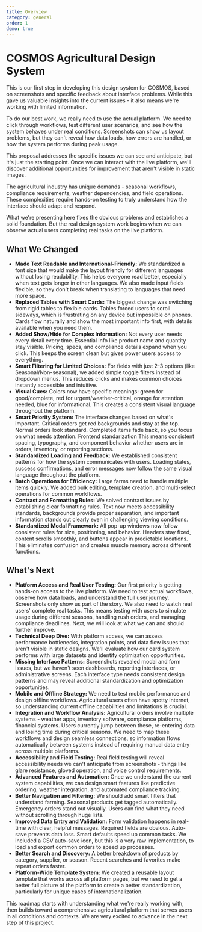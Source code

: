 ```yaml
---
title: Overview
category: general
order: 1
demo: true
---
```


# COSMOS Agricultural Design System

This is our first step in developing this design system for COSMOS, based on screenshots and specific feedback about interface problems. While this gave us valuable insights into the current issues - it also means we're working with limited information.

To do our best work, we really need to use the actual platform. We need to click through workflows, test different user scenarios, and see how the system behaves under real conditions. Screenshots can show us layout problems, but they can't reveal how data loads, how errors are handled, or how the system performs during peak usage.

This proposal addresses the specific issues we can see and anticipate, but it's just the starting point. Once we can interact with the live platform, we'll discover additional opportunities for improvement that aren't visible in static images.

The agricultural industry has unique demands - seasonal workflows, compliance requirements, weather dependencies, and field operations. These complexities require hands-on testing to truly understand how the interface should adapt and respond.

What we're presenting here fixes the obvious problems and establishes a solid foundation. But the real design system work begins when we can observe actual users completing real tasks on the live platform.

## What We Changed

- **Made Text Readable and International-Friendly:** We standardized a font size that would make the layout friendly for different languages without losing readability. This helps everyone read better, especially when text gets longer in other languages. We also made input fields flexible, so they don't break when translating to languages that need more space.
- **Replaced Tables with Smart Cards:** The biggest change was switching from rigid tables to flexible cards. Tables forced users to scroll sideways, which is frustrating on any device but impossible on phones. Cards flow naturally and show the most important info first, with details available when you need them.
- **Added Show/Hide for Complex Information:** Not every user needs every detail every time. Essential info like product name and quantity stay visible. Pricing, specs, and compliance details expand when you click. This keeps the screen clean but gives power users access to everything.
- **Smart Filtering for Limited Choices:** For fields with just 2-3 options (like Seasonal/Non-seasonal), we added simple toggle filters instead of dropdown menus. This reduces clicks and makes common choices instantly accessible and intuitive.
- **Visual Cues:** Colors now have specific meanings: green for good/complete, red for urgent/weather-critical, orange for attention needed, blue for informational. This creates a consistent visual language throughout the platform.
- **Smart Priority System:** The interface changes based on what's important. Critical orders get red backgrounds and stay at the top. Normal orders look standard. Completed items fade back, so you focus on what needs attention. Frontend standarization This means consistent spacing, typography, and component behavior whether users are in orders, inventory, or reporting sections.
- **Standardized Loading and Feedback:** We established consistent patterns for how the system communicates with users. Loading states, success confirmations, and error messages now follow the same visual language throughout the platform.
- **Batch Operations for Efficiency:** Large farms need to handle multiple items quickly. We added bulk editing, template creation, and multi-select operations for common workflows.
- **Contrast and Formatting Rules:** We solved contrast issues by establishing clear formatting rules. Text now meets accessibility standards, backgrounds provide proper separation, and important information stands out clearly even in challenging viewing conditions.
- **Standardized Modal Framework:** All pop-up windows now follow consistent rules for size, positioning, and behavior. Headers stay fixed, content scrolls smoothly, and buttons appear in predictable locations. This eliminates confusion and creates muscle memory across different functions.

## What's Next

- **Platform Access and Real User Testing:** Our first priority is getting hands-on access to the live platform. We need to test actual workflows, observe how data loads, and understand the full user journey. Screenshots only show us part of the story. We also need to watch real users' complete real tasks. This means testing with users to simulate usage during different seasons, handling rush orders, and managing compliance deadlines. Next, we will look at what we can and should further improve.
- **Technical Deep Dive:** With platform access, we can assess performance bottlenecks, integration points, and data flow issues that aren't visible in static designs. We'll evaluate how our card system performs with large datasets and identify optimization opportunities.
- **Missing Interface Patterns:** Screenshots revealed modal and form issues, but we haven't seen dashboards, reporting interfaces, or administrative screens. Each interface type needs consistent design patterns and may reveal additional standardization and optimization opportunities.
- **Mobile and Offline Strategy:** We need to test mobile performance and design offline workflows. Agricultural users often have spotty internet, so understanding current offline capabilities and limitations is crucial.
- **Integration and Workflow Analysis:** Agricultural orders involve multiple systems - weather apps, inventory software, compliance platforms, financial systems. Users currently jump between these, re-entering data and losing time during critical seasons. We need to map these workflows and design seamless connections, so information flows automatically between systems instead of requiring manual data entry across multiple platforms.
- **Accessibility and Field Testing:** Real field testing will reveal accessibility needs we can't anticipate from screenshots - things like glare resistance, gloved operation, and voice control requirements.
- **Advanced Features and Automation:** Once we understand the current system capabilities, we can design smart features like predictive ordering, weather integration, and automated compliance tracking.
- **Better Navigation and Filtering:** We should add smart filters that understand farming. Seasonal products get tagged automatically. Emergency orders stand out visually. Users can find what they need without scrolling through huge lists.
- **Improved Data Entry and Validation:** Form validation happens in real-time with clear, helpful messages. Required fields are obvious. Auto-save prevents data loss. Smart defaults speed up common tasks. We included a CSV auto-save icon, but this is a very raw implementation, to load and export common orders to speed up processes.
- **Better Search and Discovery:** A better breakdown of products by category, supplier, or season. Recent searches and favorites make repeat orders faster.
- **Platform-Wide Template System:** We created a reusable layout template that works across all platform pages, but we need to get a better full picture of the platform to create a better standardization, particularly for unique cases of internationalization.

This roadmap starts with understanding what we're really working with, then builds toward a comprehensive agricultural platform that serves users in all conditions and contexts. We are very excited to advance in the next step of this project.